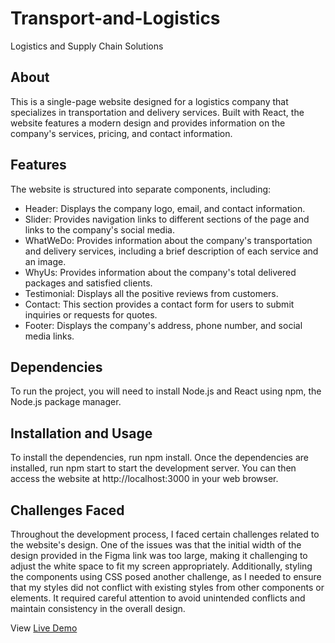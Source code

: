 # Transport-and-Logistics
Logistics and Supply Chain Solutions

## About
This is a single-page website designed for a logistics company that specializes in transportation and delivery services. Built with React, the website features a modern design and provides information on the company's services, pricing, and contact information.

## Features
The website is structured into separate components, including:

- Header: Displays the company logo, email, and contact information.
- Slider: Provides navigation links to different sections of the page and links to the company's social media.
- WhatWeDo: Provides information about the company's transportation and delivery services, including a brief description of each service and an image.
- WhyUs: Provides information about the company's total delivered packages and satisfied clients.
- Testimonial: Displays all the positive reviews from customers.
- Contact: This section provides a contact form for users to submit inquiries or requests for quotes.
- Footer: Displays the company's address, phone number, and social media links.

## Dependencies
To run the project, you will need to install Node.js and React using npm, the Node.js package manager.

## Installation and Usage
To install the dependencies, run npm install. Once the dependencies are installed, run npm start to start the development server. You can then access the website at http://localhost:3000 in your web browser.

## Challenges Faced
Throughout the development process, I faced certain challenges related to the website's design. One of the issues was that the initial width of the design provided in the Figma link was too large, making it challenging to adjust the white space to fit my screen appropriately. Additionally, styling the components using CSS posed another challenge, as I needed to ensure that my styles did not conflict with existing styles from other components or elements. It required careful attention to avoid unintended conflicts and maintain consistency in the overall design.

View [Live Demo](https://google.com)